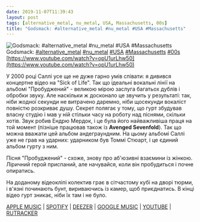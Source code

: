 ```yaml
---
date: 2019-11-07T11:39:43
layout: post
tags: [alternative_metal, nu_metal, USA, Massachusetts, 00s]
title: "Godsmack: #alternative_metal #nu_metal #USA #Massachusetts"
---
```

![Godsmack: #alternative_metal #nu_metal #USA #Massachusetts](https://i.ytimg.com/vi/opU1urLhw50/maxresdefault.jpg)
Godsmack: [#alternative_metal](/tags/#alternative_metal) [#nu_metal](/tags/#nu_metal) [#USA](/tags/#USA) [#Massachusetts](/tags/#Massachusetts) [#00s](/tags/#00s) [https://www.youtube.com/watch?v=opU1urLhw50](https://www.youtube.com/watch?v=opU1urLhw50)

У 2000 році Саллі усе ще не дуже гарно умів співати: я дивився концертне відео на &quot;Sick of Life&quot;. Так що ідеальні вокальні лінії на альбомі &quot;Пробуджений&quot; - великою мірою заслуга багатьох дублів і обробки звуку. Але наскільки ж досконало це звучить у результаті: так, ніби жодної секунди не витрачено даремно, ніби щосекунди вокаліст повністю розкриває душу. Секрет полягає у тому, що гурт збудував власну студію і мав у ній стільки часу на роботу над піснями, скільки хотів. Звук робив Ендрю Мердок, і це була його найважливіша праця на той момент (пізніше працював також із **Avenged Sevenfold**). Так що можна вважати цей альбом андеграундним. На цьому альбомі Саллі уже не грав на ударних: ударником був Томмі Стюарт, і це єдиний альбом гурту з ним. 

Пісня &quot;Пробуджений&quot; - схоже, знову про аб&#39;юзивні взаємини із жінкою. Ліричний герой приспаний, але начувайся, коли він пробудиться і почне опиратись.

На доданому відеокліпі колектив грає в сітчастому кубі на дворі тюрми, і в&#39;язні починають бунт, вириваючись із камер, щоб приєднатись. В кінці відео гурт зникає, ніби їх там і не було.

[APPLE MUSIC](https://music.apple.com/us/album/awake/1440889657) | [SPOTIFY](https://open.spotify.com/album/4cdSCBQs9oYKKDN1gLpH8n) | [DEEZER](https://www.deezer.com/en/album/15744144) | [GOOGLE MUSIC](https://play.google.com/music/m/Bnttoxwy4o533vbgbdvrqyppchm?t=Awake_-_Godsmack) | [YOUTUBE](https://www.youtube.com/playlist?list=OLAK5uy_mTWQ1cmO_3ZH7u3-g3kj14-BZ5qUTviSI) | [RUTRACKER](https://rutracker.org/forum/viewtopic.php?t=4799104)